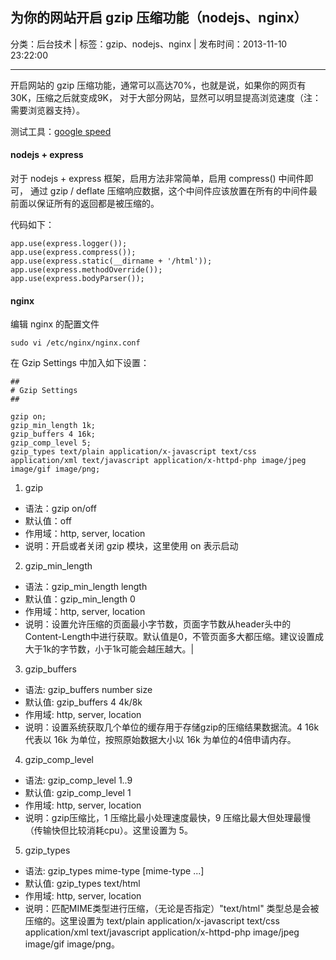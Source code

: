 ## 为你的网站开启 gzip 压缩功能（nodejs、nginx）

分类：后台技术 | 标签：gzip、nodejs、nginx | 发布时间：2013-11-10 23:22:00

___

开启网站的 gzip 压缩功能，通常可以高达70%，也就是说，如果你的网页有30K，压缩之后就变成9K，
对于大部分网站，显然可以明显提高浏览速度（注：需要浏览器支持）。

测试工具：[google speed](http://developers.google.com/speed/pagespeed/insights/)

#### nodejs + express

对于 nodejs + express 框架，启用方法非常简单，启用 compress() 中间件即可，
通过 gzip / deflate 压缩响应数据，这个中间件应该放置在所有的中间件最前面以保证所有的返回都是被压缩的。

代码如下：

	app.use(express.logger());
	app.use(express.compress());
	app.use(express.static(__dirname + '/html'));
	app.use(express.methodOverride());
	app.use(express.bodyParser());
	
#### nginx

编辑 nginx 的配置文件

	sudo vi /etc/nginx/nginx.conf
	
在 Gzip Settings 中加入如下设置：
	
	##
	# Gzip Settings
	##

	gzip on;
	gzip_min_length 1k;
	gzip_buffers 4 16k;
	gzip_comp_level 5;
	gzip_types text/plain application/x-javascript text/css application/xml text/javascript application/x-httpd-php image/jpeg image/gif image/png;
	
1) gzip

* 语法：gzip on/off
* 默认值：off
* 作用域：http, server, location
* 说明：开启或者关闭 gzip 模块，这里使用 on 表示启动

2) gzip_min_length

* 语法：gzip_min_length length
* 默认值：gzip_min_length 0
* 作用域：http, server, location
* 说明：设置允许压缩的页面最小字节数，页面字节数从header头中的Content-Length中进行获取。默认值是0，不管页面多大都压缩。建议设置成大于1k的字节数，小于1k可能会越压越大。|

3) gzip_buffers

* 语法: gzip_buffers number size
* 默认值: gzip_buffers 4 4k/8k
* 作用域: http, server, location
* 说明：设置系统获取几个单位的缓存用于存储gzip的压缩结果数据流。4 16k 代表以 16k 为单位，按照原始数据大小以 16k 为单位的4倍申请内存。

4) gzip_comp_level

* 语法: gzip_comp_level 1..9
* 默认值: gzip_comp_level 1
* 作用域: http, server, location
* 说明：gzip压缩比，1 压缩比最小处理速度最快，9 压缩比最大但处理最慢（传输快但比较消耗cpu）。这里设置为 5。

5) gzip_types

* 语法: gzip_types mime-type [mime-type ...]
* 默认值: gzip_types text/html
* 作用域: http, server, location
* 说明：匹配MIME类型进行压缩，（无论是否指定）"text/html" 类型总是会被压缩的。这里设置为 text/plain application/x-javascript text/css application/xml text/javascript application/x-httpd-php image/jpeg image/gif image/png。